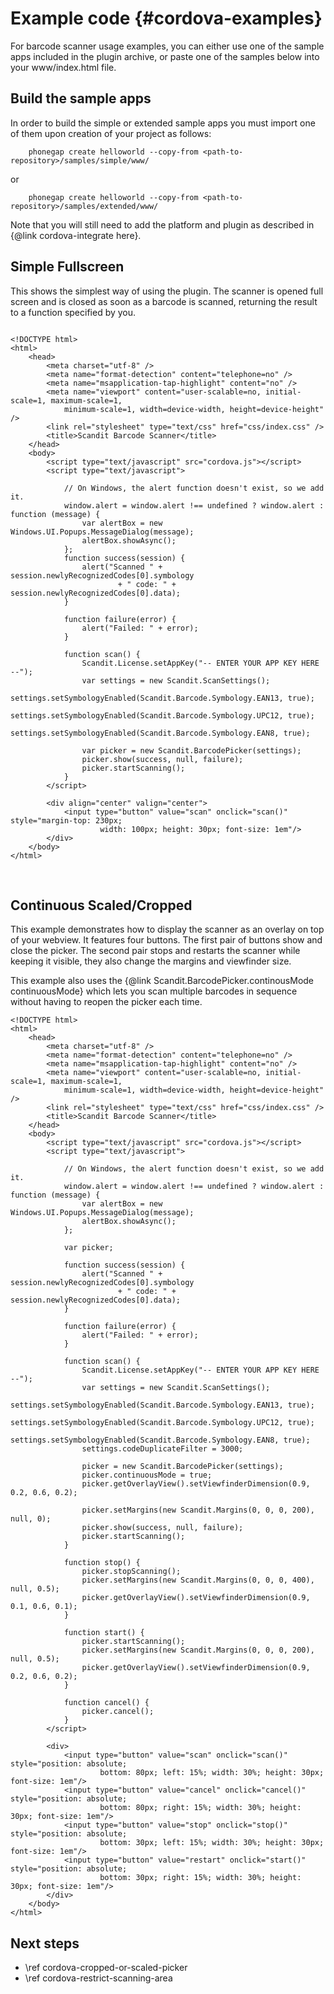 Example code     {#cordova-examples}
===================================

For barcode scanner usage examples, you can either use one of the sample apps included in the plugin archive, or paste one of the samples below into your www/index.html file.

## Build the sample apps

In order to build the simple or extended sample apps you must import one of them upon creation of your project as follows:

~~~~~~~~~~~~~~~~~~~~~~~~~~~~~~~~~~~~{.java}
    phonegap create helloworld --copy-from <path-to-repository>/samples/simple/www/
~~~~~~~~~~~~~~~~~~~~~~~~~~~~~~~~~~~~

or

~~~~~~~~~~~~~~~~~~~~~~~~~~~~~~~~~~~~{.java}
    phonegap create helloworld --copy-from <path-to-repository>/samples/extended/www/
~~~~~~~~~~~~~~~~~~~~~~~~~~~~~~~~~~~~

Note that you will still need to add the platform and plugin as described in {@link cordova-integrate here}.


## Simple Fullscreen

This shows the simplest way of using the plugin. The scanner is opened full screen and is closed as soon as a barcode is scanned, returning the result to a function specified by you.

~~~~~~~~~~~~~~~~~~~~~~~~~~~~~~~~~~~~{.java}

<!DOCTYPE html>
<html>
    <head>
        <meta charset="utf-8" />
        <meta name="format-detection" content="telephone=no" />
        <meta name="msapplication-tap-highlight" content="no" />
        <meta name="viewport" content="user-scalable=no, initial-scale=1, maximum-scale=1, 
        	minimum-scale=1, width=device-width, height=device-height" />
        <link rel="stylesheet" type="text/css" href="css/index.css" />
        <title>Scandit Barcode Scanner</title>
    </head>
    <body>
        <script type="text/javascript" src="cordova.js"></script>
        <script type="text/javascript">

            // On Windows, the alert function doesn't exist, so we add it.
            window.alert = window.alert !== undefined ? window.alert : function (message) {
                var alertBox = new Windows.UI.Popups.MessageDialog(message);
                alertBox.showAsync();
            };
            function success(session) {
				alert("Scanned " + session.newlyRecognizedCodes[0].symbology 
						+ " code: " + session.newlyRecognizedCodes[0].data);
            }

            function failure(error) {
                alert("Failed: " + error);
            }

            function scan() {
				Scandit.License.setAppKey("-- ENTER YOUR APP KEY HERE --");
				var settings = new Scandit.ScanSettings();
				settings.setSymbologyEnabled(Scandit.Barcode.Symbology.EAN13, true);
				settings.setSymbologyEnabled(Scandit.Barcode.Symbology.UPC12, true);
				settings.setSymbologyEnabled(Scandit.Barcode.Symbology.EAN8, true);
			
				var picker = new Scandit.BarcodePicker(settings);
				picker.show(success, null, failure);
				picker.startScanning();
            }
        </script>

        <div align="center" valign="center">
            <input type="button" value="scan" onclick="scan()" style="margin-top: 230px; 
            		width: 100px; height: 30px; font-size: 1em"/>
        </div>
    </body>
</html>

~~~~~~~~~~~~~~~~~~~~~~~~~~~~~~~~~~~~

<br/>


## Continuous Scaled/Cropped

This example demonstrates how to display the scanner as an overlay on top of your webview. It features four buttons. The first pair of buttons show and close the picker. The second pair stops and restarts the scanner while keeping it visible, they also change the margins and viewfinder size.

This example also uses the {@link Scandit.BarcodePicker.continousMode continuousMode} which lets you scan multiple barcodes in sequence without having to reopen the picker each time.

~~~~~~~~~~~~~~~~~~~~~~~~~~~~~~~~~~~~{.java}
<!DOCTYPE html>
<html>
    <head>
        <meta charset="utf-8" />
        <meta name="format-detection" content="telephone=no" />
        <meta name="msapplication-tap-highlight" content="no" />
        <meta name="viewport" content="user-scalable=no, initial-scale=1, maximum-scale=1, 
        	minimum-scale=1, width=device-width, height=device-height" />
        <link rel="stylesheet" type="text/css" href="css/index.css" />
        <title>Scandit Barcode Scanner</title>
    </head>
    <body>
        <script type="text/javascript" src="cordova.js"></script>
        <script type="text/javascript">
			
            // On Windows, the alert function doesn't exist, so we add it.
            window.alert = window.alert !== undefined ? window.alert : function (message) {
                var alertBox = new Windows.UI.Popups.MessageDialog(message);
                alertBox.showAsync();
            };

			var picker;
			
            function success(session) {
				alert("Scanned " + session.newlyRecognizedCodes[0].symbology 
						+ " code: " + session.newlyRecognizedCodes[0].data);
            }

            function failure(error) {
                alert("Failed: " + error);
            }
            
            function scan() {
				Scandit.License.setAppKey("-- ENTER YOUR APP KEY HERE --");
				var settings = new Scandit.ScanSettings();
				settings.setSymbologyEnabled(Scandit.Barcode.Symbology.EAN13, true);
				settings.setSymbologyEnabled(Scandit.Barcode.Symbology.UPC12, true);
				settings.setSymbologyEnabled(Scandit.Barcode.Symbology.EAN8, true);
				settings.codeDuplicateFilter = 3000;
			
				picker = new Scandit.BarcodePicker(settings);
				picker.continuousMode = true;
				picker.getOverlayView().setViewfinderDimension(0.9, 0.2, 0.6, 0.2);
			
				picker.setMargins(new Scandit.Margins(0, 0, 0, 200), null, 0);
				picker.show(success, null, failure);
				picker.startScanning();
            }

            function stop() {
            	picker.stopScanning();
            	picker.setMargins(new Scandit.Margins(0, 0, 0, 400), null, 0.5);
				picker.getOverlayView().setViewfinderDimension(0.9, 0.1, 0.6, 0.1);
            }

            function start() {
            	picker.startScanning();
            	picker.setMargins(new Scandit.Margins(0, 0, 0, 200), null, 0.5);
				picker.getOverlayView().setViewfinderDimension(0.9, 0.2, 0.6, 0.2);
            }

            function cancel() {
            	picker.cancel();
            }
        </script>

        <div>
            <input type="button" value="scan" onclick="scan()" style="position: absolute; 
            		bottom: 80px; left: 15%; width: 30%; height: 30px; font-size: 1em"/>
            <input type="button" value="cancel" onclick="cancel()" style="position: absolute;
            		bottom: 80px; right: 15%; width: 30%; height: 30px; font-size: 1em"/>
            <input type="button" value="stop" onclick="stop()" style="position: absolute; 
            		bottom: 30px; left: 15%; width: 30%; height: 30px; font-size: 1em"/>
            <input type="button" value="restart" onclick="start()" style="position: absolute; 
            		bottom: 30px; right: 15%; width: 30%; height: 30px; font-size: 1em"/>
        </div>
    </body>
</html>

~~~~~~~~~~~~~~~~~~~~~~~~~~~~~~~~~~~~

## Next steps

* \ref cordova-cropped-or-scaled-picker
* \ref cordova-restrict-scanning-area

